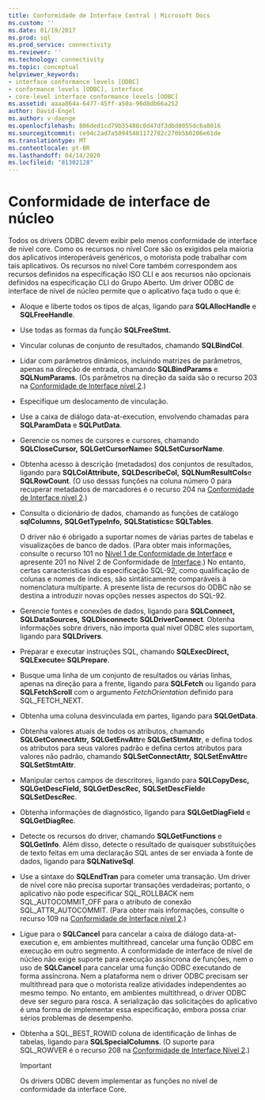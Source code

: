 ```yaml
---
title: Conformidade de Interface Central | Microsoft Docs
ms.custom: ''
ms.date: 01/19/2017
ms.prod: sql
ms.prod_service: connectivity
ms.reviewer: ''
ms.technology: connectivity
ms.topic: conceptual
helpviewer_keywords:
- interface conformance levels [ODBC]
- conformance levels [ODBC], interface
- core-level interface conformance levels [ODBC]
ms.assetid: aaaa864a-6477-45ff-a50a-96d8db66a252
author: David-Engel
ms.author: v-daenge
ms.openlocfilehash: 886ded1cd79b35488c0d47df3dbd8055dc6a8016
ms.sourcegitcommit: ce94c2ad7a50945481172782c270b5b0206e61de
ms.translationtype: MT
ms.contentlocale: pt-BR
ms.lasthandoff: 04/14/2020
ms.locfileid: "81302128"
---
```

# <a name="core-interface-conformance"></a>Conformidade de interface de núcleo
Todos os drivers ODBC devem exibir pelo menos conformidade de interface de nível core. Como os recursos no nível Core são os exigidos pela maioria dos aplicativos interoperáveis genéricos, o motorista pode trabalhar com tais aplicativos. Os recursos no nível Core também correspondem aos recursos definidos na especificação ISO CLI e aos recursos não opcionais definidos na especificação CLI do Grupo Aberto. Um driver ODBC de interface de nível de núcleo permite que o aplicativo faça tudo o que é:  
  
-   Aloque e liberte todos os tipos de alças, ligando para **SQLAllocHandle** e **SQLFreeHandle**.  
  
-   Use todas as formas da função **SQLFreeStmt.**  
  
-   Vincular colunas de conjunto de resultados, chamando **SQLBindCol**.  
  
-   Lidar com parâmetros dinâmicos, incluindo matrizes de parâmetros, apenas na direção de entrada, chamando **SQLBindParams** e **SQLNumParams**. (Os parâmetros na direção da saída são o recurso 203 na [Conformidade de Interface nível 2](../../../odbc/reference/develop-app/level-2-interface-conformance.md).)  
  
-   Especifique um deslocamento de vinculação.  
  
-   Use a caixa de diálogo data-at-execution, envolvendo chamadas para **SQLParamData** e **SQLPutData**.  
  
-   Gerencie os nomes de cursores e cursores, chamando **SQLCloseCursor,** **SQLGetCursorName**e **SQLSetCursorName**.  
  
-   Obtenha acesso à descrição (metadados) dos conjuntos de resultados, ligando para **SQLColAttribute,** **SQLDescribeCol,** **SQLNumResultCols**e **SQLRowCount**. (O uso dessas funções na coluna número 0 para recuperar metadados de marcadores é o recurso 204 na [Conformidade de Interface nível 2](../../../odbc/reference/develop-app/level-2-interface-conformance.md).)  
  
-   Consulta o dicionário de dados, chamando as funções de catálogo **sqlColumns,** **SQLGetTypeInfo,** **SQLStatistics**e **SQLTables**.  
  
     O driver não é obrigado a suportar nomes de várias partes de tabelas e visualizações de banco de dados. (Para obter mais informações, consulte o recurso 101 no [Nível 1 de Conformidade de Interface](../../../odbc/reference/develop-app/level-1-interface-conformance.md) e apresente 201 no Nível 2 de Conformidade de [Interface](../../../odbc/reference/develop-app/level-2-interface-conformance.md).) No entanto, certas características da especificação SQL-92, como qualificação de colunas e nomes de índices, são sintáticamente comparáveis à nomenclatura multiparte. A presente lista de recursos do ODBC não se destina a introduzir novas opções nesses aspectos do SQL-92.  
  
-   Gerencie fontes e conexões de dados, ligando para **SQLConnect,** **SQLDataSources,** **SQLDisconnect**e **SQLDriverConnect**. Obtenha informações sobre drivers, não importa qual nível ODBC eles suportam, ligando para **SQLDrivers**.  
  
-   Preparar e executar instruções SQL, chamando **SQLExecDirect,** **SQLExecute**e **SQLPrepare**.  
  
-   Busque uma linha de um conjunto de resultados ou várias linhas, apenas na direção para a frente, ligando para **SQLFetch** ou ligando para **SQLFetchScroll** com o argumento *FetchOrientation* definido para SQL_FETCH_NEXT.  
  
-   Obtenha uma coluna desvinculada em partes, ligando para **SQLGetData**.  
  
-   Obtenha valores atuais de todos os atributos, chamando **SQLGetConnectAttr,** **SQLGetEnvAttr**e **SQLGetStmtAttr**, e defina todos os atributos para seus valores padrão e defina certos atributos para valores não padrão, chamando **SQLSetConnectAttr,** **SQLSetEnvAttr**e **SQLSetStmtAttr**.  
  
-   Manipular certos campos de descritores, ligando para **SQLCopyDesc,** **SQLGetDescField,** **SQLGetDescRec,** **SQLSetDescField**e **SQLSetDescRec**.  
  
-   Obtenha informações de diagnóstico, ligando para **SQLGetDiagField** e **SQLGetDiagRec**.  
  
-   Detecte os recursos do driver, chamando **SQLGetFunctions** e **SQLGetInfo**. Além disso, detecte o resultado de quaisquer substituições de texto feitas em uma declaração SQL antes de ser enviada à fonte de dados, ligando para **SQLNativeSql**.  
  
-   Use a sintaxe do **SQLEndTran** para cometer uma transação. Um driver de nível core não precisa suportar transações verdadeiras; portanto, o aplicativo não pode especificar SQL_ROLLBACK nem SQL_AUTOCOMMIT_OFF para o atributo de conexão SQL_ATTR_AUTOCOMMIT. (Para obter mais informações, consulte o recurso 109 na [Conformidade de Interface nível 2](../../../odbc/reference/develop-app/level-2-interface-conformance.md).)  
  
-   Ligue para o **SQLCancel** para cancelar a caixa de diálogo data-at-execution e, em ambientes multithread, cancelar uma função ODBC em execução em outro segmento. A conformidade de interface de nível de núcleo não exige suporte para execução assíncrona de funções, nem o uso de **SQLCancel** para cancelar uma função ODBC executando de forma assíncrona. Nem a plataforma nem o driver ODBC precisam ser multithread para que o motorista realize atividades independentes ao mesmo tempo. No entanto, em ambientes multithread, o driver ODBC deve ser seguro para rosca. A serialização das solicitações do aplicativo é uma forma de implementar essa especificação, embora possa criar sérios problemas de desempenho.  
  
-   Obtenha a SQL_BEST_ROWID coluna de identificação de linhas de tabelas, ligando para **SQLSpecialColumns**. (O suporte para SQL_ROWVER é o recurso 208 na [Conformidade de Interface Nível 2](../../../odbc/reference/develop-app/level-2-interface-conformance.md).)  
  
    > [!IMPORTANT]  
    >  Os drivers ODBC devem implementar as funções no nível de conformidade da interface Core.
